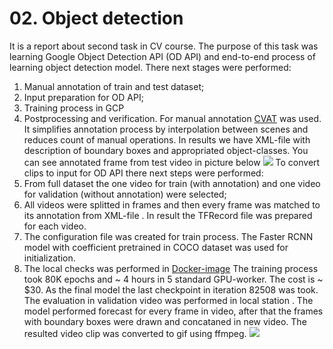 # 02. Object detection
It is a report about second task in CV course. The purpose of this task was learning Google Object Detection API (OD API) and end-to-end process of learning object detection model.
There next stages were performed:
1.  Manual annotation of train and test dataset;
2.  Input preparation for OD API;
3.  Training process in GCP
4.  Postprocessing and verification.
For manual annotation [CVAT]( https://github.com/opencv/cvat) was used. It simplifies annotation process by interpolation between scenes and reduces count of manual operations. In results we have XML-file with description of boundary boxes and appropriated object-classes.
You can see annotated frame from test video in picture below
![](frame.png)
To convert clips to input for OD API there next steps were performed:
1.  From full dataset the one video for train (with annotation) and one video for validation (without annotation) were selected;
2.  All videos were splitted in frames and then every frame was matched to its annotation from XML-file [](input_preparation.py). In result the TFRecord file was prepared for each video.
3.  The configuration file was created for train process. The Faster RCNN model with coefficient pretrained in COCO dataset was used for initialization. 
4.  The local checks was performed in [Docker-image](Dockerfile)
The training process took 80K epochs and ~ 4 hours in 5 standard GPU-worker. The cost is ~ $30.
As the final model the last checkpoint in iteration 82508 was took. The evaluation in validation video was performed in local station [](postprocessing.py). The model performed forecast for every frame in video, after that the frames with boundary boxes were drawn and concataned in new video. The resulted video clip was converted to gif using ffmpeg.
![](img/result.gif)



